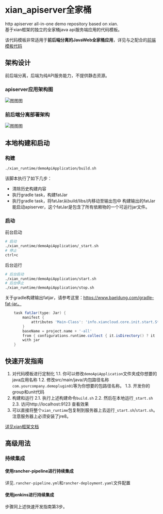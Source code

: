 # xian_apiserver全家桶
http apiserver all-in-one demo repository based on xian.  
基于xian框架的独立的全家桶java api服务端应用的代码模板。

该代码模板非常适用于**前后端分离的JavaWeb全家桶应用**，详见与之配合的[前端模板代码](https://github.com/happyyangyuan/xian_static_website_template)

## 架构设计
前后端分离，后端为纯API服务能力，不提供静态资源。
### apiserver应用架构图
![图图图](http://processon.com/chart_image/5cb35752e4b0b62750fa5f4e.png)

### 前后端分离部署架构
![图图图](http://processon.com/chart_image/5cb35c0ee4b069ac5a269a2d.png?_=1555261080590)
## 本地构建和启动
### 构建
```bash
./xian_runtime/demoApiApplication/build.sh
```
该脚本执行了如下几步：
- 清除历史构建内容
- 执行gradle task，构建fatJar
- 执行gradle task，将fatJar从build/libs/内移动至输出包中
构建输出的fatJar能启动apiserver，这个fatJar是包含了所有依赖物的一个可运行jar文件。

### 启动
前台启动
```bash
# 启动
./xian_runtime/demoApiApplication/_start.sh
# 停止
ctrl+c
```
后台运行
```bash
# 后台启动
./xian_runtime/demoApiApplication/start.sh
# 后台停止
./xian_runtime/demoApiApplication/stop.sh
```

关于gradle构建输出fatjar，请参考这里：https://www.baeldung.com/gradle-fat-jar。
```groovy
    task fatJar(type: Jar) {
        manifest {
            attributes 'Main-Class': 'info.xiancloud.core.init.start.StartServer'
        }
        baseName = project.name + '-all'
        from { configurations.runtime.collect { it.isDirectory() ? it : zipTree(it) } }
        with jar
    }
```

## 快速开发指南
1. 对代码模板进行定制化
    1.1. 你可以修改`demoApiApplication`文件夹成你想要的java应用名称
    1.2. 修改src/main/java/内包路径名称`com.yourcompany.demoplugin01`等为你想要的包路径名称。
    1.3. 开发你的group和unit代码
2. 构建和运行
    2.1. 执行上述构建命令`build.sh`
    2.2. 然后在本地运行`_start.sh`
    2.3. 访问http://localhost:9123 查看效果
3. 可以直接将整个`xian_runtime`包复制到服务器上去运行`_start.sh`/`start.sh`。注意服务器上必须安装了jre8。

[详见xian框架文档](https://github.com/xiancloud/xian/blob/master/doc/zh_CN/quickStart.md#%E7%BC%96%E5%86%99%E4%B8%80%E4%B8%AA%E5%BE%AE%E6%9C%8D%E5%8A%A1%E5%8D%95%E5%85%83)

## 高级用法
### 持续集成
#### 使用rancher-pipeline进行持续集成
详见`.rancher-pipeline.yml`和`rancher-deployment.yaml`文件配置

#### 使用jenkins进行持续集成
步骤同上述快速开发指南第3步。
